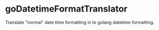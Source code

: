 # goDatetimeFormatTranslator
Translate "normal" date time formatting in to golang datetime formatting.
